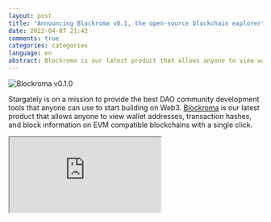 ```yaml
---
layout: post
title: "Announcing Blockroma v0.1, the open-source blockchain explorer"
date: 2022-04-07 21:42
comments: true
categories: categories
language: en
abstract: Blockroma is our latest product that allows anyone to view wallet addresses, transaction hashes, and block information on EVM compatible blockchains with a single click.
---
```


![Blockroma v0.1.0](https://tp-misc.b-cdn.net/blockroma-v0.1.png)

Stargately is on a mission to provide the best DAO community development tools that anyone can use to start building on Web3. [Blockroma](https://blockroma.com/) is our latest product that allows anyone to view wallet addresses, transaction hashes, and block information on EVM compatible blockchains with a single click.

<div style={{position: 'relative', paddingTop: '78.69718309859155%'}}><iframe src="https://iframe.videodelivery.net/02af344923482b629c278d46eb551848?muted=true&preload=true&loop=true&autoplay=true&poster=https%3A%2F%2Fvideodelivery.net%2F02af344923482b629c278d46eb551848%2Fthumbnails%2Fthumbnail.jpg%3Ftime%3D%26height%3D600" style={{border: 'none', position: 'absolute', top: 0, left: 0, height: '100%', width: '100%'}} allow="accelerometer; gyroscope; autoplay; encrypted-media; picture-in-picture;" allowFullScreen="true" /></div>

_Find the Blockroma blockchain explorer at [https://blockroma.com/](https://blockroma.com/)_

Blockroma plays an important role in the armada of multiple tools that we are putting in the hands of blockchain developers. It is built with the modern web stack - TypeScript, KOA, React, Apollo GraphQL, TypeORM, and PostgreSQL.

Blockroma’s ultimate goal is to be a multi-chain browser, and the first step is being Ethereum web3 compatible.

## How Does Blockroma Work?

Part of the beauty of blockchain is that all transactions are stored on their respective chains in an open and transparent manner. Blockchain nodes store copies of all the information that is a part of these digital ledgers, but it is difficult to access this info unless you are running a node. Blockroma pulls information from blockchain nodes and combines it into an easily accessible search engine that anyone can view, explore, and query at any time.

blockchain explorers like Blockroma and Etherscan act as search engines to provide a view of the transactions and activities that are occurring on blockchains. But unlike Etherscan, Blockroma aims to be open-sourced, multi-chain and community-driven.

## Key Features

- View transaction data on EVM compatible blockchains.
- Easy to find data for particular TX hashes, addresses, or blocks.
- Developer-friendly with an open GraphQL API.

## How Can You Use Blockroma?

Blockchain and crypto users, traders, and developers frequently reference blockchain explorers to see the status of their recent transactions and measure the pulse of on-chain activity to gauge the overall trends. blockchain explorers offer a straightforward way to explore on-chain data and browse many insights and opportunities. Use Blockroma to:

- Observe activity on EVM compatible blockchains
- View the latest transactions hashes
- Keep track of the latest gas fees and transaction fees
- Develop your own dApps by determining features you like
- View information related to mining transactions
- Analyze market activity that influences blockchain growth

This information can be critical to both crypto users and blockchain developers, so we must create platforms and tools to access it in the simplest ways possible.

<a className="button button--large button--secondary button--block"
href="https://github.com/stargately/blockroma"
target="\_blank"
rel="noreferrer noopener"> Fork Blockroma on Github 👉</a>

## What’s Next?

Blockroma will continue to be a completely free and open-source blockchain explorer, and we will continue to increase its capabilities over time. In the future, we will add developer guide, NFT/ERC721 and ERC20 support. Additionally, we will provide more advanced data pulled from multiple chains that will inform developers and investors alike.
